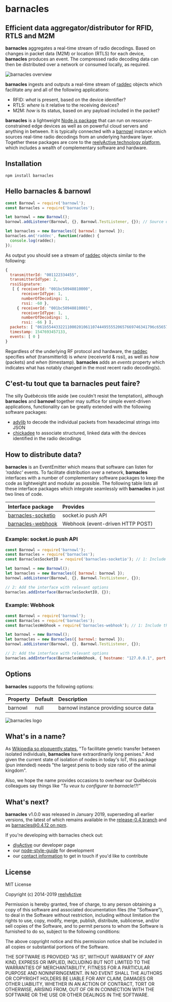 barnacles
=========


Efficient data aggregator/distributor for RFID, RTLS and M2M
------------------------------------------------------------

__barnacles__ aggregates a real-time stream of radio decodings.  Based on changes in packet data (M2M) or location (RTLS) for each device, __barnacles__ produces an event.  The compressed radio decoding data can then be distributed over a network or consumed locally, as required.

![barnacles overview](https://reelyactive.github.io/barnacles/images/barnacles-overview.png)

__barnacles__ ingests and outputs a real-time stream of [raddec](https://github.com/reelyactive/raddec/) objects which facilitate any and all of the following applications:
- RFID: _what_ is present, based on the device identifier?
- RTLS: _where_ is it relative to the receiving devices?
- M2M: _how_ is its status, based on any payload included in the packet?

__barnacles__ is a lightweight [Node.js package](https://www.npmjs.com/package/barnacles) that can run on resource-constrained edge devices as well as on powerful cloud servers and anything in between.  It is typically connected with a [barnowl](https://github.com/reelyactive/barnowl/) instance which sources real-time radio decodings from an underlying hardware layer.  Together these packages are core to the [reelyActive technology platform](https://www.reelyactive.com/technology/), which includes a wealth of complementary software and hardware.


Installation
------------

    npm install barnacles


Hello barnacles & barnowl
-------------------------

```javascript
const Barnowl = require('barnowl');
const Barnacles = require('barnacles');

let barnowl = new Barnowl();
barnowl.addListener(Barnowl, {}, Barnowl.TestListener, {}); // Source of data

let barnacles = new Barnacles({ barnowl: barnowl });
barnacles.on('raddec', function(raddec) {
  console.log(raddec);
});
```

As output you should see a stream of [raddec](https://github.com/reelyactive/raddec/) objects similar to the following:

```javascript
{
  transmitterId: "001122334455",
  transmitterIdType: 2,
  rssiSignature:
   [ { receiverId: "001bc50940810000",
       receiverIdType: 1,
       numberOfDecodings: 1,
       rssi: -60 },
     { receiverId: "001bc50940810001",
       receiverIdType: 1,
       numberOfDecodings: 1,
       rssi: -66 } ],
  packets: [ "061b55443322110002010611074449555520657669746341796c656572" ],
  timestamp: 1547693457133,
  events: [ 0 ]
}
```

Regardless of the underlying RF protocol and hardware, the [raddec](https://github.com/reelyactive/raddec/) specifies _what_ (transmitterId) is _where_ (receiverId & rssi), as well as _how_ (packets) and _when_ (timestamp).  __barnacles__ adds an _events_ property which indicates what has notably changed in the most recent radio decoding(s).


C'est-tu tout que ta barnacles peut faire?
------------------------------------------

The silly Québécois title aside (we couldn't resist the temptation), although __barnacles__ and __barnowl__ together may suffice for simple event-driven applications, functionality can be greatly extended with the following software packages:
- [advlib](https://github.com/reelyactive/advlib) to decode the individual packets from hexadecimal strings into JSON
- [chickadee](https://github.com/reelyactive/chickadee) to associate structured, linked data with the devices identified in the radio decodings


How to distribute data?
-----------------------

__barnacles__ is an EventEmitter which means that software can listen for _'raddec'_ events.  To facilitate distribution over a network, __barnacles__ interfaces with a number of complementary software packages to keep the code as lightweight and modular as possible.  The following table lists all these interface packages which integrate seamlessly with __barnacles__ in just two lines of code.

| Interface package                                                       | Provides |
|:------------------------------------------------------------------------|:---------|
| [barnacles-socketio](https://github.com/reelyactive/barnacles-socketio) | socket.io push API |
| [barnacles-webhook](https://github.com/reelyactive/barnacles-webhook)   | Webhook (event-driven HTTP POST) |

### Example: socket.io push API

```javascript
const Barnowl = require('barnowl');
const Barnacles = require('barnacles');
const BarnaclesSocketIO = require('barnacles-socketio'); // 1: Include the package

let barnowl = new Barnowl();
let barnacles = new Barnacles({ barnowl: barnowl });
barnowl.addListener(Barnowl, {}, Barnowl.TestListener, {});

// 2: Add the interface with relevant options
barnacles.addInterface(BarnaclesSocketIO, {});
```

### Example: Webhook

```javascript
const Barnowl = require('barnowl');
const Barnacles = require('barnacles');
const BarnaclesWebhook = require('barnacles-webhook'); // 1: Include the package

let barnowl = new Barnowl();
let barnacles = new Barnacles({ barnowl: barnowl });
barnowl.addListener(Barnowl, {}, Barnowl.TestListener, {});

// 2: Add the interface with relevant options
barnacles.addInterface(BarnaclesWebhook, { hostname: "127.0.0.1", port: 3000 });
```


Options
-------

__barnacles__ supports the following options:

| Property              | Default | Description                            | 
|:----------------------|:--------|:---------------------------------------|
| barnowl               | null    | barnowl instance providing source data |


![barnacles logo](https://reelyactive.github.io/barnacles/images/barnacles-bubble.png)


What's in a name?
-----------------

As [Wikipedia so eloquently states](http://en.wikipedia.org/wiki/Barnacle#Sexual_reproduction), "To facilitate genetic transfer between isolated individuals, __barnacles__ have extraordinarily long penises."  And given the current state of isolation of nodes in today's IoT, this package (pun intended) needs "the largest penis to body size ratio of the animal kingdom".

Also, we hope the name provides occasions to overhear our Québécois colleagues say things like _"Tu veux tu configurer ta barnacle!?!"_


What's next?
------------

__barnacles__ v1.0.0 was released in January 2019, superseding all earlier versions, the latest of which remains available in the [release-0.4 branch](https://github.com/reelyactive/barnacles/tree/release-0.4) and as [barnacles@0.4.12 on npm](https://www.npmjs.com/package/barnacles/v/0.4.12).

If you're developing with barnacles check out:
* [diyActive](https://reelyactive.github.io/) our developer page
* our [node-style-guide](https://github.com/reelyactive/node-style-guide) for development
* our [contact information](https://www.reelyactive.com/contact/) to get in touch if you'd like to contribute


License
-------

MIT License

Copyright (c) 2014-2019 [reelyActive](https://www.reelyactive.com)

Permission is hereby granted, free of charge, to any person obtaining a copy of this software and associated documentation files (the "Software"), to deal in the Software without restriction, including without limitation the rights to use, copy, modify, merge, publish, distribute, sublicense, and/or sell copies of the Software, and to permit persons to whom the Software is furnished to do so, subject to the following conditions:

The above copyright notice and this permission notice shall be included in all copies or substantial portions of the Software.

THE SOFTWARE IS PROVIDED "AS IS", WITHOUT WARRANTY OF ANY KIND, EXPRESS OR 
IMPLIED, INCLUDING BUT NOT LIMITED TO THE WARRANTIES OF MERCHANTABILITY, 
FITNESS FOR A PARTICULAR PURPOSE AND NONINFRINGEMENT. IN NO EVENT SHALL THE 
AUTHORS OR COPYRIGHT HOLDERS BE LIABLE FOR ANY CLAIM, DAMAGES OR OTHER 
LIABILITY, WHETHER IN AN ACTION OF CONTRACT, TORT OR OTHERWISE, ARISING FROM, 
OUT OF OR IN CONNECTION WITH THE SOFTWARE OR THE USE OR OTHER DEALINGS IN 
THE SOFTWARE.

